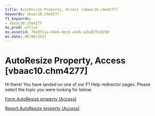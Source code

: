 ```yaml
---
title: AutoResize Property, Access [vbaac10.chm4277]
keywords: vbaac10.chm4277
f1_keywords:
- vbaac10.chm4277
ms.prod: office
ms.assetid: 79e9f31a-64eb-4ecd-a44b-a2bd879a9298
ms.date: 06/08/2017
---
```



# AutoResize Property, Access [vbaac10.chm4277]

Hi there! You have landed on one of our F1 Help redirector pages. Please select the topic you were looking for below.

[Form.AutoResize property (Access)](http://msdn.microsoft.com/library/5ae98bc8-fa33-7e4b-31c8-ba22aa026a45%28Office.15%29.aspx)

[Report.AutoResize property (Access)](http://msdn.microsoft.com/library/bf18b1b2-aba6-d4fe-7916-de821c76fbb4%28Office.15%29.aspx)


